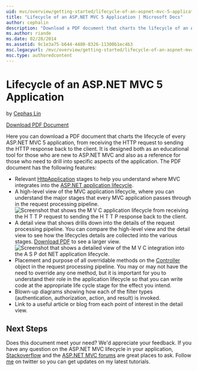 ```yaml
---
uid: mvc/overview/getting-started/lifecycle-of-an-aspnet-mvc-5-application
title: "Lifecycle of an ASP.NET MVC 5 Application | Microsoft Docs"
author: cephalin
description: "Download a PDF document that charts the lifecycle of an ASP.NET MVC 5 application. This lifecycle document provides a high-level view of the MVC lifecycle an..."
ms.author: riande
ms.date: 02/28/2014
ms.assetid: 9c1e3a75-b644-4480-8326-11300b1ec4b3
msc.legacyurl: /mvc/overview/getting-started/lifecycle-of-an-aspnet-mvc-5-application
msc.type: authoredcontent
---
```

# Lifecycle of an ASP.NET MVC 5 Application

by [Cephas Lin](https://github.com/cephalin)

[Download PDF Document](lifecycle-of-an-aspnet-mvc-5-application/_static/lifecycle-of-an-aspnet-mvc-5-application1.pdf)

Here you can download a PDF document that charts the lifecycle of every ASP.NET MVC 5 application, from receiving the HTTP request to sending the HTTP response back to the client. It is designed both as an educational tool for those who are new to ASP.NET MVC and also as a reference for those who need to drill into specific aspects of the application. The PDF document has the following features:

- Relevant [HttpApplication](https://msdn.microsoft.com/library/system.web.httpapplication.aspx) stages to help you understand where MVC integrates into the [ASP.NET application lifecycle](https://msdn.microsoft.com/library/bb470252.aspx).
- A high-level view of the MVC application lifecycle, where you can understand the major stages that every MVC application passes through in the request processing pipeline.  
    ![Screenshot that shows the M V C application lifecycle from receiving the H T T P request to sending the H T T P response back to the client.](lifecycle-of-an-aspnet-mvc-5-application/_static/image1.jpg)
- A detail view that shows drills down into the details of the request processing pipeline. You can compare the high-level view and the detail view to see how the lifecycles details are collected into the various stages. [Download PDF](lifecycle-of-an-aspnet-mvc-5-application/_static/lifecycle-of-an-aspnet-mvc-5-application1.pdf) to see a larger view.
    ![Screenshot that shows a detailed view of the M V C integration into the A S P dot NET application lifecycle.](lifecycle-of-an-aspnet-mvc-5-application/_static/image2.jpg)
- Placement and purpose of all overridable methods on the [Controller](https://msdn.microsoft.com/library/system.web.mvc.controller.aspx) object in the request processing pipeline. You may or may not have the need to override any one method, but it is important for you to understand their role in the application lifecycle so that you can write code at the appropriate life cycle stage for the effect you intend.
- Blown-up diagrams showing how each of the filter types (authentication, authorization, action, and result) is invoked.
- Link to a useful article or blog from each point of interest in the detail view.

## Next Steps

Does this document meet your need? We'd appreciate your feedback. If you have any question on the ASP.NET MVC lifecycle in your application, [Stackoverflow](http://stackoverflow.com/help) and the [ASP.NET MVC forums](https://forums.asp.net/1146.aspx) are great places to ask. Follow [me](https://twitter.com/Cephas_MSFT) on twitter so you can get updates on my latest tutorials.
